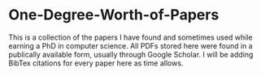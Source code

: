 # One-Degree-Worth-of-Papers
This is a collection of the papers I have found and sometimes used while earning a PhD in computer science. All PDFs stored here were found in a publically available form, usually through Google Scholar. I will be adding BibTex citations for every paper here as time allows.
